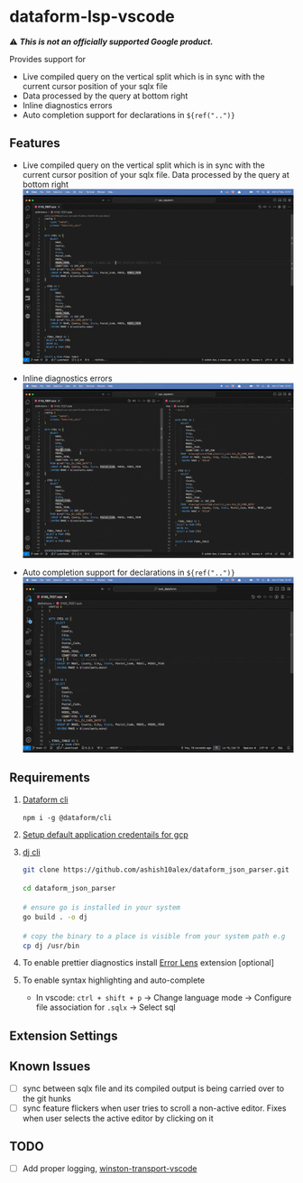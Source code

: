 # dataform-lsp-vscode

⚠️ ***This is not an officially supported Google product.***


Provides support for

* Live compiled query on the vertical split which is in sync with the current cursor position of your sqlx file
* Data processed by the query at bottom right
* Inline diagnostics errors
* Auto completion support for declarations in `${ref("..")}`

## Features

* Live compiled query on the vertical split which is in sync with the current cursor position of your sqlx file. Data processed by the query at bottom right
![compilation](media/images/compilation.gif)

* Inline diagnostics errors
![diagnostics](media/images/diagnostics.gif)

* Auto completion support for declarations in `${ref("..")}`
![auto-completion](media/images/auto-completion.gif)

## Requirements

1. [Dataform cli](https://cloud.google.com/dataform/docs/use-dataform-cli)

   `npm i -g @dataform/cli`

2. [Setup default application credentails for gcp](https://cloud.google.com/docs/authentication/provide-credentials-adc)

3. [dj cli](https://github.com/ashish10alex/dataform_json_parser)

   ```bash
   git clone https://github.com/ashish10alex/dataform_json_parser.git

   cd dataform_json_parser

   # ensure go is installed in your system
   go build . -o dj

   # copy the binary to a place is visible from your system path e.g
   cp dj /usr/bin
   ```

4. To enable prettier diagnostics install [Error Lens](https://marketplace.visualstudio.com/items?itemName=usernamehw.errorlens) extension [optional]

5. To enable syntax highlighting and auto-complete
   * In vscode: `ctrl + shift + p` -> Change language mode -> Configure file association for `.sqlx` -> Select sql

## Extension Settings


## Known Issues

- [ ] sync between sqlx file and its compiled output is being carried over to the git hunks
- [ ] sync feature flickers when user tries to scroll a non-active editor. Fixes when user selects the active editor by clicking on it

## TODO

- [ ] Add proper logging, [winston-transport-vscode](https://github.com/loderunner/winston-transport-vscode)


